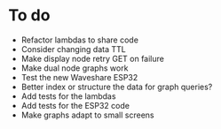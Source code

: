 # To do

* Refactor lambdas to share code
* Consider changing data TTL
* Make display node retry GET on failure
* Make dual node graphs work
* Test the new Waveshare ESP32
* Better index or structure the data for graph queries?
* Add tests for the lambdas
* Add tests for the ESP32 code
* Make graphs adapt to small screens
